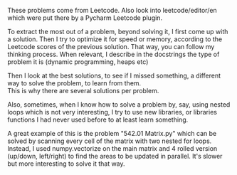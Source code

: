 These problems come from Leetcode.
Also look into leetcode/editor/en which were put there by a Pycharm Leetcode plugin.

To extract the most out of a problem, beyond solving it, I first come up with a solution.
Then I try to optimize it for speed or memory, according to the Leetcode scores of the previous solution.
That way, you can follow my thinking process.
When relevant, I describe in the docstrings the type of problem it is (dynamic programming, heaps etc)

Then I look at the best solutions, to see if I missed something, a different way to solve the problem, to learn from them.  
This is why there are several solutions per problem.  

Also, sometimes, when I know how to solve a problem by, say, using nested loops which is not very interesting, I try to use new libraries, or libraries functions I had never used before to at least learn something.

A great example of this is the problem "542.01 Matrix.py" which can be solved by scanning every cell of the matrix with two nested for loops.
Instead, I used numpy.vectorize on the main matrix and 4 rolled version (up/down, left/right) to find the areas to be updated in parallel.
It's slower but more interesting to solve it that way.  